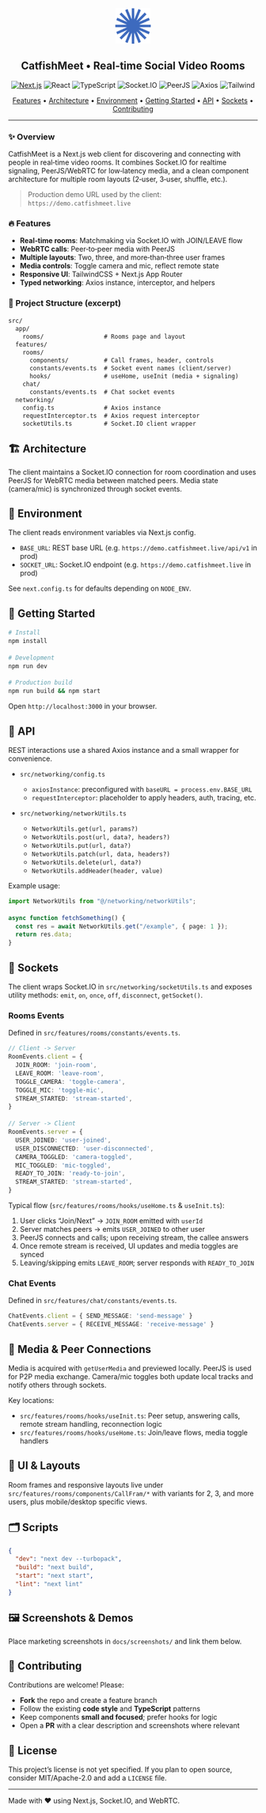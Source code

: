 <div align="center">

  <img src="public/icons/logo-new.svg" alt="CatfishMeet Logo" height="72" />

  <h2>CatfishMeet • Real‑time Social Video Rooms</h2>

  <!-- Badges -->
  <p>
    <a href="https://nextjs.org"><img alt="Next.js" src="https://img.shields.io/badge/Next.js-15-black?logo=nextdotjs" /></a>
    <img alt="React" src="https://img.shields.io/badge/React-19-149ECA?logo=react&logoColor=white" />
    <img alt="TypeScript" src="https://img.shields.io/badge/TypeScript-5-3178C6?logo=typescript&logoColor=white" />
    <img alt="Socket.IO" src="https://img.shields.io/badge/Socket.IO-4-010101?logo=socketdotio" />
    <img alt="PeerJS" src="https://img.shields.io/badge/WebRTC-PeerJS-2E7D32?logo=webrtc&logoColor=white" />
    <img alt="Axios" src="https://img.shields.io/badge/Axios-1-5A29E4?logo=axios&logoColor=white" />
    <img alt="Tailwind" src="https://img.shields.io/badge/TailwindCSS-4-38B2AC?logo=tailwindcss&logoColor=white" />
  </p>

  <p>
    <a href="#-features">Features</a> •
    <a href="#-architecture">Architecture</a> •
    <a href="#-environment">Environment</a> •
    <a href="#-getting-started">Getting Started</a> •
    <a href="#-api">API</a> •
    <a href="#-sockets">Sockets</a> •
    <a href="#-contributing">Contributing</a>
  </p>

</div>

---

### ✨ Overview

CatfishMeet is a Next.js web client for discovering and connecting with people in real‑time video rooms. It combines Socket.IO for realtime signaling, PeerJS/WebRTC for low‑latency media, and a clean component architecture for multiple room layouts (2‑user, 3‑user, shuffle, etc.).

> Production demo URL used by the client: `https://demo.catfishmeet.live`

### 🔥 Features

- **Real‑time rooms**: Matchmaking via Socket.IO with JOIN/LEAVE flow
- **WebRTC calls**: Peer‑to‑peer media with PeerJS
- **Multiple layouts**: Two, three, and more‑than‑three user frames
- **Media controls**: Toggle camera and mic, reflect remote state
- **Responsive UI**: TailwindCSS + Next.js App Router
- **Typed networking**: Axios instance, interceptor, and helpers

### 🧭 Project Structure (excerpt)

```text
src/
  app/
    rooms/                 # Rooms page and layout
  features/
    rooms/
      components/          # Call frames, header, controls
      constants/events.ts  # Socket event names (client/server)
      hooks/               # useHome, useInit (media + signaling)
    chat/
      constants/events.ts  # Chat socket events
  networking/
    config.ts              # Axios instance
    requestInterceptor.ts  # Axios request interceptor
    socketUtils.ts         # Socket.IO client wrapper
```

## 🏗 Architecture

The client maintains a Socket.IO connection for room coordination and uses PeerJS for WebRTC media between matched peers. Media state (camera/mic) is synchronized through socket events.

## 🔧 Environment

The client reads environment variables via Next.js config.

- `BASE_URL`: REST base URL (e.g. `https://demo.catfishmeet.live/api/v1` in prod)
- `SOCKET_URL`: Socket.IO endpoint (e.g. `https://demo.catfishmeet.live` in prod)

See `next.config.ts` for defaults depending on `NODE_ENV`.

## 🚀 Getting Started

```bash
# Install
npm install

# Development
npm run dev

# Production build
npm run build && npm start
```

Open `http://localhost:3000` in your browser.

## 📡 API

REST interactions use a shared Axios instance and a small wrapper for convenience.

- `src/networking/config.ts`
  - `axiosInstance`: preconfigured with `baseURL = process.env.BASE_URL`
  - `requestInterceptor`: placeholder to apply headers, auth, tracing, etc.

- `src/networking/networkUtils.ts`
  - `NetworkUtils.get(url, params?)`
  - `NetworkUtils.post(url, data?, headers?)`
  - `NetworkUtils.put(url, data?)`
  - `NetworkUtils.patch(url, data, headers?)`
  - `NetworkUtils.delete(url, data?)`
  - `NetworkUtils.addHeader(header, value)`

Example usage:

```ts
import NetworkUtils from "@/networking/networkUtils";

async function fetchSomething() {
  const res = await NetworkUtils.get("/example", { page: 1 });
  return res.data;
}
```

## 🔌 Sockets

The client wraps Socket.IO in `src/networking/socketUtils.ts` and exposes utility methods: `emit`, `on`, `once`, `off`, `disconnect`, `getSocket()`.

### Rooms Events

Defined in `src/features/rooms/constants/events.ts`.

```ts
// Client -> Server
RoomEvents.client = {
  JOIN_ROOM: 'join-room',
  LEAVE_ROOM: 'leave-room',
  TOGGLE_CAMERA: 'toggle-camera',
  TOGGLE_MIC: 'toggle-mic',
  STREAM_STARTED: 'stream-started',
}

// Server -> Client
RoomEvents.server = {
  USER_JOINED: 'user-joined',
  USER_DISCONNECTED: 'user-disconnected',
  CAMERA_TOGGLED: 'camera-toggled',
  MIC_TOGGLED: 'mic-toggled',
  READY_TO_JOIN: 'ready-to-join',
  STREAM_STARTED: 'stream-started',
}
```

Typical flow (`src/features/rooms/hooks/useHome.ts` & `useInit.ts`):

1. User clicks “Join/Next” → `JOIN_ROOM` emitted with `userId`
2. Server matches peers → emits `USER_JOINED` to other user
3. PeerJS connects and calls; upon receiving stream, the callee answers
4. Once remote stream is received, UI updates and media toggles are synced
5. Leaving/skipping emits `LEAVE_ROOM`; server responds with `READY_TO_JOIN`

### Chat Events

Defined in `src/features/chat/constants/events.ts`.

```ts
ChatEvents.client = { SEND_MESSAGE: 'send-message' }
ChatEvents.server = { RECEIVE_MESSAGE: 'receive-message' }
```

## 🎥 Media & Peer Connections

Media is acquired with `getUserMedia` and previewed locally. PeerJS is used for P2P media exchange. Camera/mic toggles both update local tracks and notify others through sockets.

Key locations:

- `src/features/rooms/hooks/useInit.ts`: Peer setup, answering calls, remote stream handling, reconnection logic
- `src/features/rooms/hooks/useHome.ts`: Join/leave flows, media toggle handlers

## 🧩 UI & Layouts

Room frames and responsive layouts live under `src/features/rooms/components/CallFram/*` with variants for 2, 3, and more users, plus mobile/desktop specific views.

## 🗂 Scripts

```json
{
  "dev": "next dev --turbopack",
  "build": "next build",
  "start": "next start",
  "lint": "next lint"
}
```

## 🖼 Screenshots & Demos

Place marketing screenshots in `docs/screenshots/` and link them below.

<!--
### Homepage
![Homepage](docs/screenshots/homepage.png)

### Room (2 users)
![Two Users Room](docs/screenshots/room-2.png)

### Room (Shuffle)
![Shuffle Room](docs/screenshots/room-shuffle.png)
-->

## 🤝 Contributing

Contributions are welcome! Please:

- **Fork** the repo and create a feature branch
- Follow the existing **code style** and **TypeScript** patterns
- Keep components **small and focused**; prefer hooks for logic
- Open a **PR** with a clear description and screenshots where relevant

## 📜 License

This project’s license is not yet specified. If you plan to open source, consider MIT/Apache-2.0 and add a `LICENSE` file.

---

Made with ❤️ using Next.js, Socket.IO, and WebRTC.
